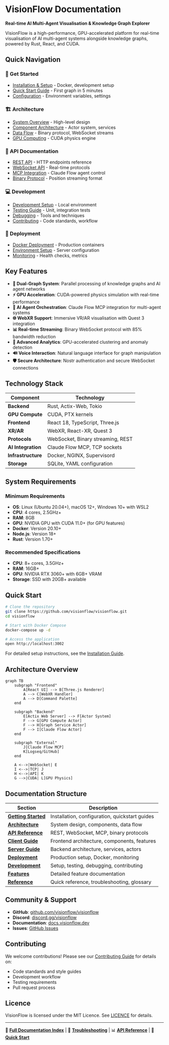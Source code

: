 # VisionFlow Documentation

**Real-time AI Multi-Agent Visualisation & Knowledge Graph Explorer**

VisionFlow is a high-performance, GPU-accelerated platform for real-time visualisation of AI multi-agent systems alongside knowledge graphs, powered by Rust, React, and CUDA.

## Quick Navigation

### 🚀 Get Started
- [Installation & Setup](getting-started/installation.md) - Docker, development setup
- [Quick Start Guide](getting-started/quickstart.md) - First graph in 5 minutes
- [Configuration](getting-started/configuration.md) - Environment variables, settings

### 🏗️ Architecture
- [System Overview](architecture/system-overview.md) - High-level design
- [Component Architecture](architecture/components.md) - Actor system, services
- [Data Flow](architecture/data-flow.md) - Binary protocol, WebSocket streams
- [GPU Computing](architecture/gpu-compute.md) - CUDA physics engine

### 📡 API Documentation
- [REST API](api/rest/index.md) - HTTP endpoints reference
- [WebSocket API](api/websocket/index.md) - Real-time protocols
- [MCP Integration](api/mcp/index.md) - Claude Flow agent control
- [Binary Protocol](api/binary-protocol.md) - Position streaming format

### 💻 Development
- [Development Setup](development/setup.md) - Local environment
- [Testing Guide](development/testing.md) - Unit, integration tests
- [Debugging](development/debugging.md) - Tools and techniques
- [Contributing](development/contributing.md) - Code standards, workflow

### 🚀 Deployment
- [Docker Deployment](deployment/docker.md) - Production containers
- [Environment Setup](deployment/environment.md) - Server configuration
- [Monitoring](deployment/monitoring.md) - Health checks, metrics

## Key Features

- **🧠 Dual-Graph System**: Parallel processing of knowledge graphs and AI agent networks
- **⚡ GPU Acceleration**: CUDA-powered physics simulation with real-time performance
- **🤖 AI Agent Orchestration**: Claude Flow MCP integration for multi-agent systems
- **🌐 WebXR Support**: Immersive VR/AR visualisation with Quest 3 integration
- **📊 Real-time Streaming**: Binary WebSocket protocol with 85% bandwidth reduction
- **🎯 Advanced Analytics**: GPU-accelerated clustering and anomaly detection
- **🔊 Voice Interaction**: Natural language interface for graph manipulation
- **🛡️ Secure Architecture**: Nostr authentication and secure WebSocket connections

## Technology Stack

| Component | Technology |
|-----------|------------|
| **Backend** | Rust, Actix-Web, Tokio |
| **GPU Compute** | CUDA, PTX kernels |
| **Frontend** | React 18, TypeScript, Three.js |
| **XR/AR** | WebXR, React-XR, Quest 3 |
| **Protocols** | WebSocket, Binary streaming, REST |
| **AI Integration** | Claude Flow MCP, TCP sockets |
| **Infrastructure** | Docker, NGINX, Supervisord |
| **Storage** | SQLite, YAML configuration |

## System Requirements

### Minimum Requirements
- **OS**: Linux (Ubuntu 20.04+), macOS 12+, Windows 10+ with WSL2
- **CPU**: 4 cores, 2.5GHz+
- **RAM**: 8GB
- **GPU**: NVIDIA GPU with CUDA 11.0+ (for GPU features)
- **Docker**: Version 20.10+
- **Node.js**: Version 18+
- **Rust**: Version 1.70+

### Recommended Specifications
- **CPU**: 8+ cores, 3.5GHz+
- **RAM**: 16GB+
- **GPU**: NVIDIA RTX 3060+ with 6GB+ VRAM
- **Storage**: SSD with 20GB+ available

## Quick Start

```bash
# Clone the repository
git clone https://github.com/visionflow/visionflow.git
cd visionflow

# Start with Docker Compose
docker-compose up -d

# Access the application
open http://localhost:3002
```

For detailed setup instructions, see the [Installation Guide](getting-started/installation.md).

## Architecture Overview

```mermaid
graph TB
    subgraph "Frontend"
        A[React UI] --> B[Three.js Renderer]
        A --> C[WebXR Handler]
        A --> D[Command Palette]
    end
    
    subgraph "Backend"
        E[Actix Web Server] --> F[Actor System]
        F --> G[GPU Compute Actor]
        F --> H[Graph Service Actor]
        F --> I[Claude Flow Actor]
    end
    
    subgraph "External"
        J[Claude Flow MCP]
        K[Logseq/GitHub]
    end
    
    A <-->|WebSocket| E
    I <-->|TCP| J
    H <-->|API| K
    G -->|CUDA| L[GPU Physics]
```

## Documentation Structure

| Section | Description |
|---------|-------------|
| **[Getting Started](getting-started/index.md)** | Installation, configuration, quickstart guides |
| **[Architecture](architecture/index.md)** | System design, components, data flow |
| **[API Reference](api/index.md)** | REST, WebSocket, MCP, binary protocols |
| **[Client Guide](client/index.md)** | Frontend architecture, components, features |
| **[Server Guide](server/index.md)** | Backend architecture, services, actors |
| **[Deployment](deployment/index.md)** | Production setup, Docker, monitoring |
| **[Development](development/index.md)** | Setup, testing, debugging, contributing |
| **[Features](features/index.md)** | Detailed feature documentation |
| **[Reference](reference/index.md)** | Quick reference, troubleshooting, glossary |

## Community & Support

- **GitHub**: [github.com/visionflow/visionflow](https://github.com/visionflow/visionflow)
- **Discord**: [discord.gg/visionflow](https://discord.gg/visionflow)
- **Documentation**: [docs.visionflow.dev](https://docs.visionflow.dev)
- **Issues**: [GitHub Issues](https://github.com/visionflow/visionflow/issues)

## Contributing

We welcome contributions! Please see our [Contributing Guide](development/contributing.md) for details on:
- Code standards and style guides
- Development workflow
- Testing requirements
- Pull request process

## Licence

VisionFlow is licensed under the MIT Licence. See [LICENCE](../LICENCE) for details.

---

📖 **[Full Documentation Index](index.md)** | 🐛 **[Troubleshooting](reference/troubleshooting.md)** | 📊 **[API Reference](api/index.md)** | 🚀 **[Quick Start](getting-started/quickstart.md)**